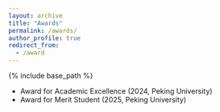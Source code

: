 ```yaml
---
layout: archive
title: "Awards"
permalink: /awards/
author_profile: true
redirect_from:
  - /award
---
```


{% include base_path %}

* Award for Academic Excellence (2024, Peking University)
* Award for Merit Student (2025, Peking University)
